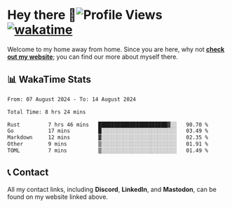 # Hey there :wave:![Profile Views](https://komarev.com/ghpvc/?username=skifli) [![wakatime](https://wakatime.com/badge/user/b4317b02-0c6d-457b-82a4-a448b8a8d1df.svg)](https://wakatime.com/@b4317b02-0c6d-457b-82a4-a448b8a8d1df)

Welcome to my home away from home. Since you are here, why not [**check out my website**](https://skifli.github.io); you can find our more about myself there.

## 📊 WakaTime Stats

<!--START_SECTION:waka-->

```txt
From: 07 August 2024 - To: 14 August 2024

Total Time: 8 hrs 24 mins

Rust         7 hrs 46 mins   ██████████████████████▓░░   90.70 %
Go           17 mins         █░░░░░░░░░░░░░░░░░░░░░░░░   03.49 %
Markdown     12 mins         ▓░░░░░░░░░░░░░░░░░░░░░░░░   02.35 %
Other        9 mins          ▒░░░░░░░░░░░░░░░░░░░░░░░░   01.91 %
TOML         7 mins          ▒░░░░░░░░░░░░░░░░░░░░░░░░   01.49 %
```

<!--END_SECTION:waka-->

## 📞 Contact

All my contact links, including **Discord**, **LinkedIn**, and **Mastodon**, can be found on my website linked above.
